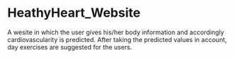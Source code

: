 # HeathyHeart_Website
A wesite in which the user gives his/her body information 
and accordingly cardiovascularity is predicted.
After taking the predicted values in account, 
day exercises are suggested for the users.
